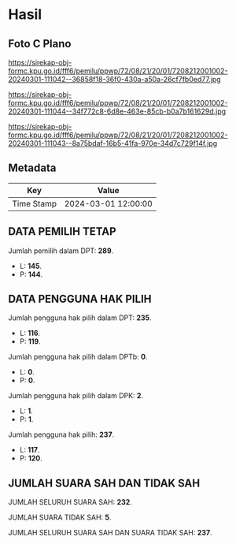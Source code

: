 # Hasil

## Foto C Plano

https://sirekap-obj-formc.kpu.go.id/fff6/pemilu/ppwp/72/08/21/20/01/7208212001002-20240301-111042--36858f18-36f0-430a-a50a-26cf7fb0ed77.jpg

https://sirekap-obj-formc.kpu.go.id/fff6/pemilu/ppwp/72/08/21/20/01/7208212001002-20240301-111044--34f772c8-6d8e-463e-85cb-b0a7b161629d.jpg

https://sirekap-obj-formc.kpu.go.id/fff6/pemilu/ppwp/72/08/21/20/01/7208212001002-20240301-111043--8a75bdaf-16b5-41fa-970e-34d7c729f14f.jpg


## Metadata

| Key        | Value               |
| ---------- | ------------------- |
| Time Stamp | 2024-03-01 12:00:00 |


## DATA PEMILIH TETAP

Jumlah pemilih dalam DPT: **289**.
 * L: **145**.
 * P: **144**.

## DATA PENGGUNA HAK PILIH

Jumlah pengguna hak pilih dalam DPT: **235**.
 * L: **116**.
 * P: **119**.

Jumlah pengguna hak pilih dalam DPTb: **0**.
 * L: **0**.
 * P: **0**.

Jumlah pengguna hak pilih dalam DPK: **2**.
 * L: **1**.
 * P: **1**.

Jumlah pengguna hak pilih: **237**.
 * L: **117**.
 * P: **120**.

## JUMLAH SUARA SAH DAN TIDAK SAH

JUMLAH SELURUH SUARA SAH: **232**.

JUMLAH SUARA TIDAK SAH: **5**.

JUMLAH SELURUH SUARA SAH DAN SUARA TIDAK SAH: **237**.


